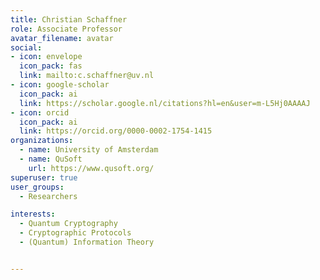 ```yaml
---
title: Christian Schaffner
role: Associate Professor
avatar_filename: avatar
social:
- icon: envelope
  icon_pack: fas
  link: mailto:c.schaffner@uv.nl
- icon: google-scholar
  icon_pack: ai
  link: https://scholar.google.nl/citations?hl=en&user=m-L5Hj0AAAAJ
- icon: orcid
  icon_pack: ai
  link: https://orcid.org/0000-0002-1754-1415
organizations:
  - name: University of Amsterdam
  - name: QuSoft
    url: https://www.qusoft.org/
superuser: true
user_groups:
  - Researchers

interests:
  - Quantum Cryptography
  - Cryptographic Protocols
  - (Quantum) Information Theory


---
```

